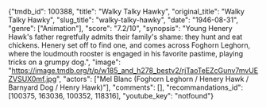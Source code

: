 {"tmdb_id": 100388, "title": "Walky Talky Hawky", "original_title": "Walky Talky Hawky", "slug_title": "walky-talky-hawky", "date": "1946-08-31", "genre": ["Animation"], "score": "7.2/10", "synopsis": "Young Henery Hawk's father regretfully admits their family's shame: they hunt and eat chickens. Henery set off to find one, and comes across Foghorn Leghorn, where the loudmouth rooster is engaged in his favorite pastime, playing tricks on a grumpy dog.", "image": "https://image.tmdb.org/t/p/w185_and_h278_bestv2/rjTaoTeEZcGunv7mvUEZVSUX0mf.jpg", "actors": ["Mel Blanc (Foghorn Leghorn / Henery Hawk / Barnyard Dog / Henry Hawk)"], "comments": [], "recommandations_id": [100375, 163036, 100352, 118316], "youtube_key": "notfound"}